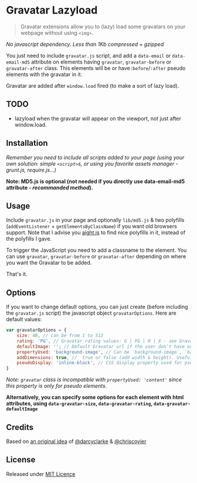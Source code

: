 # Gravatar Lazyload

> Gravatar extensions allow you to (lazy) load some gravatars on your webpage without using `<img>`.

_No javascript dependency. Less than 1Kb compressed + gzipped_

You just need to include `gravatar.js` script, and add a `data-email` or `data-email-md5` attribute on elements having `gravatar`, `gravatar-before` or `gravatar-after` class.
This elements will be or have`:before`/`:after` pseudo elements with the gravatar in it.

Gravatar are added after `window.load` fired (to make a sort of lazy load).

## TODO

+ lazyload when the gravatar will appear on the viewport, not just after window.load.

## Installation

*Remember you need to include all scripts added to your page (using your own solution: simple `<script>`s, or using you favorite assets manager - grunt.js, require.js...)*

**Note: MD5.js is optional (not needed if you directly use data-email-md5 attribute - *recommanded method*).**

## Usage

Include `gravatar.js` in your page and optionally `lib/md5.js` & two polyfills (`addEventListener` + `getElementsByClassName`) if you want old browsers support.
Note that I advise you [aight.js](https://github.com/shawnbot/aight) to find  nice polyfills in it, instead of the polyfills I gave.

To trigger the JavaScript you need to add a classname to the element. You can use `gravatar`, `gravatar-before` or `gravatar-after` depending on where you want the Gravatar to be added.

That's it.

## Options

If you want to change default options, you can just create (before including the `gravatar.js` script) the javascript object `gravatarOptions`.
Here are default values:

```js
var gravatarOptions = {
    size: 48, // can be from 1 to 512
    rating: 'PG', // Gravatar rating values: G | PG | R | X - see Gravatar doc for more info
    defaultImage: ''; // Default Gravatar url if the user don't have one. Can be an url or a Gravatar value like 404 | mm | identicon | monsterid | wavatar
    propertyUsed: 'background-image', // Can be `background-image`, `background`, or `content` since the value is an `url(…)`
    addDimensions: true, //  true or false (add width & height). Usefull if you use background property. In this case, remember to add content: "";
    pseudoDisplay: 'inline-block', // CSS display property used for pseudo elements. Can be `block` or `inline-block` (inline is not advised...) or `null
}
```

*Note: `gravatar` class is incompatible with `propertyUsed: 'content'` since this property is only for pseudo elements.*

**Alternatively, you can specify some options for each element with html attributes, using `data-gravatar-size`, `data-gravatar-rating`, `data-gravatar-defaultImage`**

## Credits

Based on [an original idea](http://darcyclarke.me/development/quick-tip-get-gravatar-images-from-emails-with-javascript/) of [@darcyclarke](https://github.com/darcyclarke) & [@chriscoyier](https://github.com/chriscoyier)

## License

Released under [MIT Licence](http://moox.mit-license.org/)
